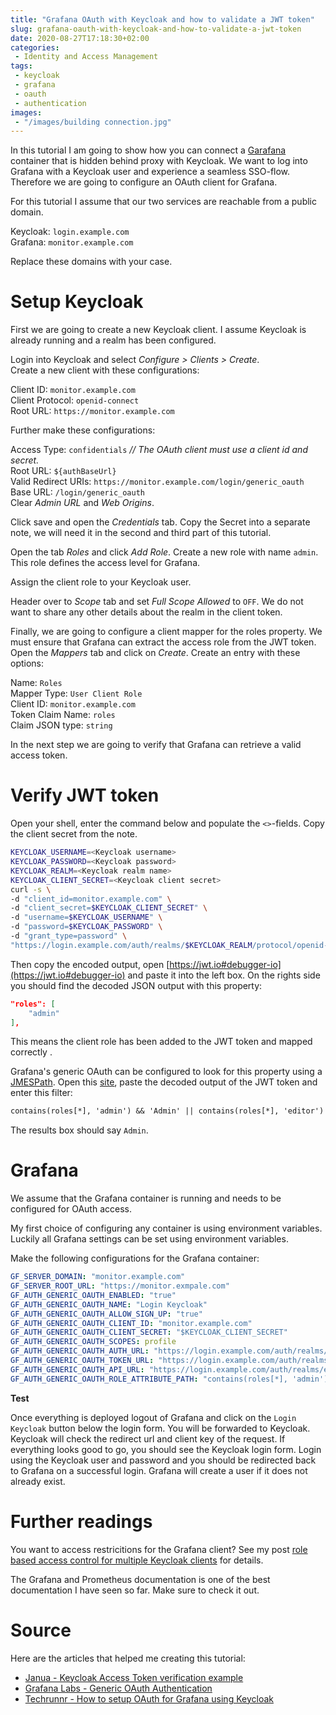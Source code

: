 ```yaml
---
title: "Grafana OAuth with Keycloak and how to validate a JWT token"
slug: grafana-oauth-with-keycloak-and-how-to-validate-a-jwt-token
date: 2020-08-27T17:18:30+02:00
categories:
 - Identity and Access Management 
tags:
 - keycloak
 - grafana
 - oauth
 - authentication
images:
 - "/images/building connection.jpg"
---
```


In this tutorial I am going to show how you can connect a [Garafana](https://grafana.com/) container that is hidden behind proxy with Keycloak. We want to log into Grafana with a Keycloak user and experience a seamless SSO-flow. Therefore we are going to configure an OAuth client for Grafana.
<!--more-->

For this tutorial I assume that our two services are reachable from a public domain.

Keycloak: `login.example.com`  
Grafana: `monitor.example.com`  

Replace these domains with your case.

# Setup Keycloak

First we are going to create a new Keycloak client. I assume Keycloak is already running and a realm has been configured.

Login into Keycloak and select *Configure > Clients > Create*.  
Create a new client with these configurations:

Client ID: `monitor.example.com`  
Client Protocol: `openid-connect`  
Root URL: `https://monitor.example.com` 

Further make these configurations:

Access Type: `confidentials` *// The OAuth client must use a client id and secret.*  
Root URL: `${authBaseUrl}`  
Valid Redirect URIs: `https://monitor.example.com/login/generic_oauth`  
Base URL: `/login/generic_oauth`  
Clear *Admin URL* and *Web Origins*.  

Click save and open the *Credentials* tab. Copy the Secret into a separate note, we will need it in the second and third part of this tutorial.

Open the tab *Roles* and click *Add Role*. Create a new role with name `admin`. This role defines the access level for Grafana.

Assign the client role to your Keycloak user.

Header over to *Scope* tab and set *Full Scope Allowed* to `OFF`. We do not want to share any other details about the realm in the client token.

Finally, we are going to configure a client mapper for the roles property. We must ensure that Grafana can extract the access role from the JWT token. Open the *Mappers* tab and click on *Create*. Create an entry with these options:

Name: `Roles`  
Mapper Type: `User Client Role`  
Client ID: `monitor.example.com`  
Token Claim Name: `roles`  
Claim JSON type: `string`  

In the next step we are going to verify that Grafana can retrieve a valid access token.

# Verify JWT token

Open your shell, enter the command below and populate the `<>`-fields. Copy the client secret from the note.

```bash
KEYCLOAK_USERNAME=<Keycloak username>
KEYCLOAK_PASSWORD=<Keycloak password>
KEYCLOAK_REALM=<Keycloak realm name>
KEYCLOAK_CLIENT_SECRET=<Keycloak client secret>
curl -s \
-d "client_id=monitor.example.com" \
-d "client_secret=$KEYCLOAK_CLIENT_SECRET" \
-d "username=$KEYCLOAK_USERNAME" \
-d "password=$KEYCLOAK_PASSWORD" \
-d "grant_type=password" \
"https://login.example.com/auth/realms/$KEYCLOAK_REALM/protocol/openid-connect/token" | jq -r '.access_token'
```

Then copy the encoded output, open [https://jwt.io#debugger-io](https://jwt.io#debugger-io) and paste it into the left box. On the rights side you should find the decoded JSON output with this property:

```json
"roles": [
    "admin"
],
```

This means the client role has been added to the JWT token and mapped correctly .

Grafana's generic OAuth can be configured to look for this property using a [JMESPath](https://jmespath.org/). Open this [site](https://jmespath.org/), paste the decoded output of the JWT token and enter this filter:

```txt
contains(roles[*], 'admin') && 'Admin' || contains(roles[*], 'editor') && 'Editor' || 'Viewer'
```

The results box should say `Admin`.

# Grafana

We assume that the Grafana container is running and needs to be configured for OAuth access.

My first choice of configuring any container is using environment variables. Luckily all Grafana settings can be set using environment variables.

Make the following configurations for the Grafana container:

```yml
GF_SERVER_DOMAIN: "monitor.example.com"
GF_SERVER_ROOT_URL: "https://monitor.exmpale.com"
GF_AUTH_GENERIC_OAUTH_ENABLED: "true"
GF_AUTH_GENERIC_OAUTH_NAME: "Login Keycloak"
GF_AUTH_GENERIC_OAUTH_ALLOW_SIGN_UP: "true"
GF_AUTH_GENERIC_OAUTH_CLIENT_ID: "monitor.example.com"
GF_AUTH_GENERIC_OAUTH_CLIENT_SECRET: "$KEYCLOAK_CLIENT_SECRET"
GF_AUTH_GENERIC_OAUTH_SCOPES: profile
GF_AUTH_GENERIC_OAUTH_AUTH_URL: "https://login.example.com/auth/realms/example.com/protocol/openid-connect/auth"
GF_AUTH_GENERIC_OAUTH_TOKEN_URL: "https://login.example.com/auth/realms/example.com/protocol/openid-connect/token"
GF_AUTH_GENERIC_OAUTH_API_URL: "https://login.example.com/auth/realms/example.com/protocol/openid-connect/userinfo"
GF_AUTH_GENERIC_OAUTH_ROLE_ATTRIBUTE_PATH: "contains(roles[*], 'admin') && 'Admin' || contains(roles[*], 'editor') && 'Editor' || 'Viewer'"
```

**Test**

Once everything is deployed logout of Grafana and click on the `Login Keycloak` button below the login form. You will be forwarded to Keycloak. Keycloak will check the redirect url and client key of the request. If everything looks good to go, you should see the Keycloak login form. Login using the Keycloak user and password and you should be redirected back to Grafana on a successful login. Grafana will create a user if it does not already exist.

# Further readings

You want to access restricitions for the Grafana client? See my post [role based access control for multiple Keycloak clients](/2020/04/30/role-based-access-control-for-multiple-keycloak-clients/) for details.

The Grafana and Prometheus documentation is one of the best documentation I have seen so far. Make sure to check it out.

# Source

Here are the articles that helped me creating this tutorial:

- [Janua - Keycloak Access Token verification example](https://www.janua.fr/keycloak-access-token-verification-example/)
- [Grafana Labs - Generic OAuth Authentication](https://grafana.com/docs/grafana/latest/auth/generic-oauth/)
- [Techrunnr - How to setup OAuth for Grafana using Keycloak](https://www.techrunnr.com/how-to-setup-oauth-for-grafana-using-keycloak/)
